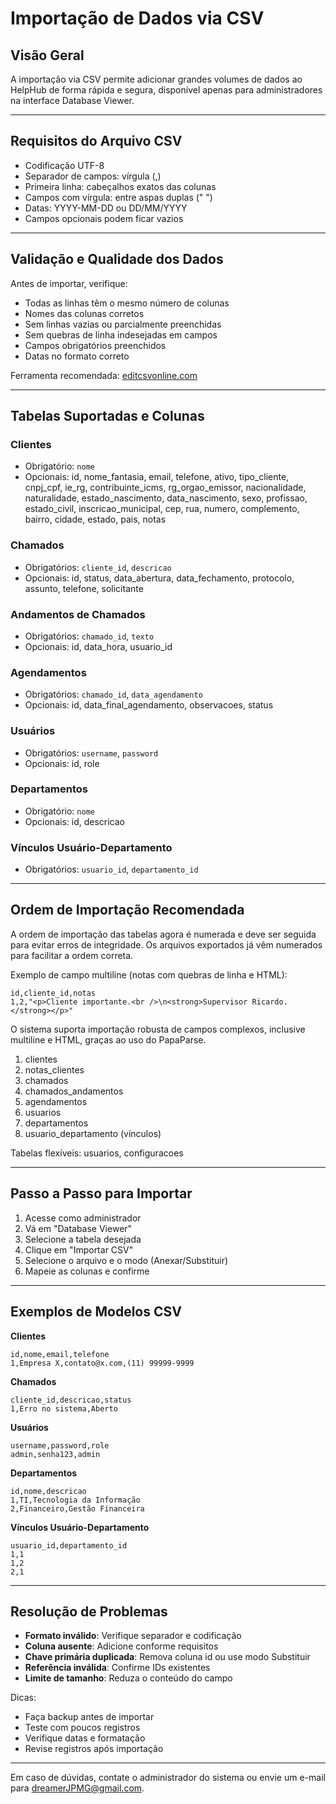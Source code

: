 # Importação de Dados via CSV

## Visão Geral

A importação via CSV permite adicionar grandes volumes de dados ao HelpHub de forma rápida e segura, disponível apenas para administradores na interface Database Viewer.

---

## Requisitos do Arquivo CSV

- Codificação UTF-8
- Separador de campos: vírgula (,)
- Primeira linha: cabeçalhos exatos das colunas
- Campos com vírgula: entre aspas duplas (" ")
- Datas: YYYY-MM-DD ou DD/MM/YYYY
- Campos opcionais podem ficar vazios

---

## Validação e Qualidade dos Dados

Antes de importar, verifique:

- Todas as linhas têm o mesmo número de colunas
- Nomes das colunas corretos
- Sem linhas vazias ou parcialmente preenchidas
- Sem quebras de linha indesejadas em campos
- Campos obrigatórios preenchidos
- Datas no formato correto

Ferramenta recomendada: [editcsvonline.com](https://editcsvonline.com/)

---

## Tabelas Suportadas e Colunas

### Clientes
- Obrigatório: `nome`
- Opcionais: id, nome_fantasia, email, telefone, ativo, tipo_cliente, cnpj_cpf, ie_rg, contribuinte_icms, rg_orgao_emissor, nacionalidade, naturalidade, estado_nascimento, data_nascimento, sexo, profissao, estado_civil, inscricao_municipal, cep, rua, numero, complemento, bairro, cidade, estado, pais, notas

### Chamados
- Obrigatórios: `cliente_id`, `descricao`
- Opcionais: id, status, data_abertura, data_fechamento, protocolo, assunto, telefone, solicitante

### Andamentos de Chamados
- Obrigatórios: `chamado_id`, `texto`
- Opcionais: id, data_hora, usuario_id

### Agendamentos
- Obrigatórios: `chamado_id`, `data_agendamento`
- Opcionais: id, data_final_agendamento, observacoes, status

### Usuários
- Obrigatórios: `username`, `password`
- Opcionais: id, role

### Departamentos
- Obrigatório: `nome`
- Opcionais: id, descricao

### Vínculos Usuário-Departamento
- Obrigatórios: `usuario_id`, `departamento_id`

---

## Ordem de Importação Recomendada

A ordem de importação das tabelas agora é numerada e deve ser seguida para evitar erros de integridade. Os arquivos exportados já vêm numerados para facilitar a ordem correta.

Exemplo de campo multiline (notas com quebras de linha e HTML):
```
id,cliente_id,notas
1,2,"<p>Cliente importante.<br />\n<strong>Supervisor Ricardo.</strong></p>"
```

O sistema suporta importação robusta de campos complexos, inclusive multiline e HTML, graças ao uso do PapaParse.

1. clientes
2. notas_clientes
3. chamados
4. chamados_andamentos
5. agendamentos
6. usuarios
7. departamentos
8. usuario_departamento (vínculos)

Tabelas flexíveis: usuarios, configuracoes

---

## Passo a Passo para Importar

1. Acesse como administrador
2. Vá em "Database Viewer"
3. Selecione a tabela desejada
4. Clique em "Importar CSV"
5. Selecione o arquivo e o modo (Anexar/Substituir)
6. Mapeie as colunas e confirme

---

## Exemplos de Modelos CSV

**Clientes**
```
id,nome,email,telefone
1,Empresa X,contato@x.com,(11) 99999-9999
```

**Chamados**
```
cliente_id,descricao,status
1,Erro no sistema,Aberto
```

**Usuários**
```
username,password,role
admin,senha123,admin
```

**Departamentos**
```
id,nome,descricao
1,TI,Tecnologia da Informação
2,Financeiro,Gestão Financeira
```

**Vínculos Usuário-Departamento**
```
usuario_id,departamento_id
1,1
1,2
2,1
```

---

## Resolução de Problemas

- **Formato inválido**: Verifique separador e codificação
- **Coluna ausente**: Adicione conforme requisitos
- **Chave primária duplicada**: Remova coluna id ou use modo Substituir
- **Referência inválida**: Confirme IDs existentes
- **Limite de tamanho**: Reduza o conteúdo do campo

Dicas:
- Faça backup antes de importar
- Teste com poucos registros
- Verifique datas e formatação
- Revise registros após importação

---

Em caso de dúvidas, contate o administrador do sistema ou envie um e-mail para dreamerJPMG@gmail.com.
